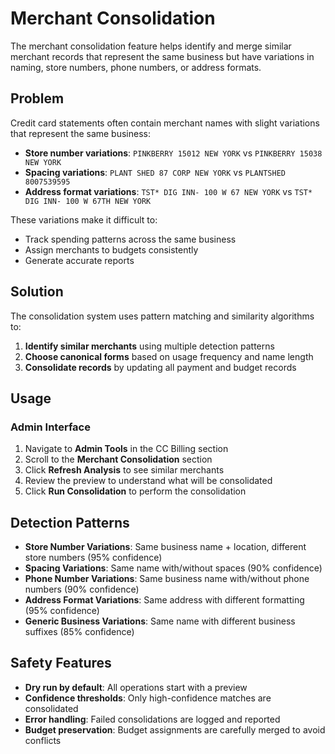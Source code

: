 # Merchant Consolidation

The merchant consolidation feature helps identify and merge similar merchant records that represent the same business but have variations in naming, store numbers, phone numbers, or address formats.

## Problem

Credit card statements often contain merchant names with slight variations that represent the same business:

- **Store number variations**: `PINKBERRY 15012 NEW YORK` vs `PINKBERRY 15038 NEW YORK`
- **Spacing variations**: `PLANT SHED 87 CORP NEW YORK` vs `PLANTSHED 8007539595`
- **Address format variations**: `TST* DIG INN- 100 W 67 NEW YORK` vs `TST* DIG INN- 100 W 67TH NEW YORK`

These variations make it difficult to:
- Track spending patterns across the same business
- Assign merchants to budgets consistently
- Generate accurate reports

## Solution

The consolidation system uses pattern matching and similarity algorithms to:

1. **Identify similar merchants** using multiple detection patterns
2. **Choose canonical forms** based on usage frequency and name length
3. **Consolidate records** by updating all payment and budget records

## Usage

### Admin Interface

1. Navigate to **Admin Tools** in the CC Billing section
2. Scroll to the **Merchant Consolidation** section
3. Click **Refresh Analysis** to see similar merchants
4. Review the preview to understand what will be consolidated
5. Click **Run Consolidation** to perform the consolidation

## Detection Patterns

- **Store Number Variations**: Same business name + location, different store numbers (95% confidence)
- **Spacing Variations**: Same name with/without spaces (90% confidence)
- **Phone Number Variations**: Same business name with/without phone numbers (90% confidence)
- **Address Format Variations**: Same address with different formatting (95% confidence)
- **Generic Business Variations**: Same name with different business suffixes (85% confidence)

## Safety Features

- **Dry run by default**: All operations start with a preview
- **Confidence thresholds**: Only high-confidence matches are consolidated
- **Error handling**: Failed consolidations are logged and reported
- **Budget preservation**: Budget assignments are carefully merged to avoid conflicts
